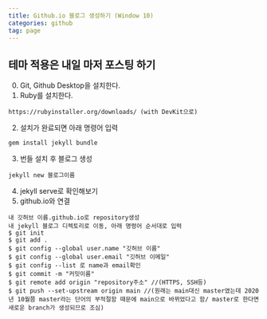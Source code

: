 ```yaml
---
title: Github.io 블로그 생성하기 (Window 10)
categories: github
tag: page
---
```

## 테마 적용은 내일 마저 포스팅 하기 

0. Git, Github Desktop을 설치한다.
1. Ruby를 설치한다.
```
https://rubyinstaller.org/downloads/ (with DevKit으로)
```
2. 설치가 완료되면 아래 명령어 입력
```
gem install jekyll bundle
```
3. 번들 설치 후 블로그 생성
```
jekyll new 블로그이름
```
4. jekyll serve로 확인해보기
5. github.io와 연결
```
내 깃허브 이름.github.io로 repository생성
내 jekyll 블로그 디렉토리로 이동, 아래 명령어 순서대로 입력
$ git init
$ git add .
$ git config --global user.name "깃허브 이름"
$ git config --global user.email "깃허브 이메일"
$ git config --list 로 name과 email확인
$ git commit -m "커밋이름"
$ git remote add origin "repository주소" //(HTTPS, SSH등)
$ git push --set-upstream origin main //(원래는 main대신 master였는데 2020년 10월쯤 master라는 단어의 부적절함 때문에 main으로 바뀌었다고 함/ master로 한다면 새로운 branch가 생성되므로 조심)
```